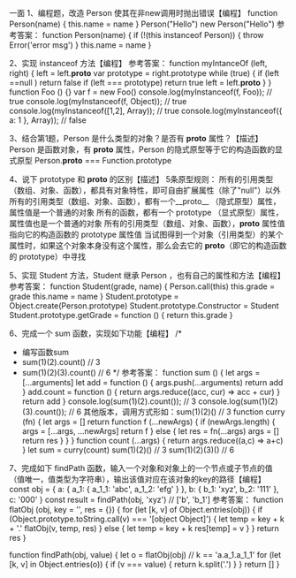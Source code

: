 一面
1、编程题，改造 Person 使其在非new调用时抛出错误【编程】
function Person(name) {
    this.name = name
}
Person("Hello")
new Person("Hello")
参考答案：
function Person(name) {
    if (!(this instanceof Person)) {
        throw Error('error msg')
    }
    this.name = name
}

2、实现 instanceof 方法【编程】
参考答案：
function myIntanceOf (left, right) {
    left = left.__proto__
    var prototype = right.prototype
    while (true) {
        if (left ==null ) return false
        if (left === prototype) return true
        left = left.__proto__
    }
}
function Foo () {}
var f = new Foo()
console.log(myInstanceof(f, Foo)); // true
console.log(myInstanceof(f, Object)); // true
console.log(myInstanceof([1,2], Array)); // true
console.log(myInstanceof({ a: 1 }, Array)); // false

3、结合第1题，Person 是什么类型的对象？是否有 __proto__ 属性？【描述】
Person 是函数对象，有 __proto__ 属性，Person 的隐式原型等于它的构造函数的显式原型
Person.__proto__ === Function.prototype

4、说下 prototype 和 __proto__ 的区别【描述】
5条原型规则：
所有的引用类型（数组、对象、函数），都具有对象特性，即可自由扩展属性（除了"null"）以外
所有的引用类型（数组、对象、函数），都有一个__proto__ （隐式原型）属性，属性值是一个普通的对象
所有的函数，都有一个 prototype （显式原型）属性，属性值也是一个普通的对象
所有的引用类型（数组、对象、函数），__proto__ 属性值指向它的构造函数的 prototype 属性值
当试图得到一个对象（引用类型）的某个属性时，如果这个对象本身没有这个属性，那么会去它的 __proto__（即它的构造函数的 prototype）中寻找

5、实现 Student 方法，Student 继承 Person ，也有自己的属性和方法【编程】
参考答案：
function Student(grade, name) {
    Person.call(this)
    this.grade = grade
    this.name = name
}
Student.prototype = Object.create(Person.prototype)
Student.prototype.Constructor = Student
Student.prototype.getGrade = function () {
    return this.grade
}

6、完成一个 sum 函数，实现如下功能【编程】
/*
* 编写函数sum
* sum(1)(2).count() // 3
* sum(1)(2)(3).count() // 6
*/
参考答案：
function sum () {
    let args = [...arguments]
    let add = function () {
        args.push(...arguments)
        return add
    }
    add.count = function () {
        return args.reduce((acc, cur) => acc + cur)
    }
    return add
}
console.log(sum(1)(2).count()); // 3
console.log(sum(1)(2)(3).count()); // 6
其他版本，调用方式形如：sum(1)(2)() // 3
function curry (fn) {
    let args = []
    return function f (...newArgs) {
        if (newArgs.length) {
            args = [...args, ...newArgs]
            return f
        } else {
            let res = fn(...args)
            args = []
            return res
        }
    }
}
function count (...args) {
    return args.reduce((a,c) => a+c)
}
let sum = curry(count)
sum(1)(2)() // 3
sum(1)(2)(3)() // 6

7、完成如下 findPath 函数，输入一个对象和对象上的一个节点或子节点的值（值唯一，值类型为字符串），输出该值对应在该对象的key的路径【编程】
const obj = {
    a: {
        a_1: {
            a_1_1: 'abc',
            a_1_2: 'efg'
        }
    },
    b: {
        b_1: 'xyz',
        b_2: '111'
    },
    c: '000'
}
const result = findPath(obj, 'xyz') // ['b', 'b_1']
参考答案：
function flatObj (obj, key = '', res = {}) {
    for (let [k, v] of Object.entries(obj)) {
        if (Object.prototype.toString.call(v) === '[object Object]') {
            let temp = key + k + '.'
            flatObj(v, temp, res)
        } else {
            let temp = key + k
            res[temp] = v
        }
    }
    return res
}

function findPath(obj, value) {
    let o = flatObj(obj)
    // k == 'a.a_1.a_1_1'
    for (let [k, v] in Object.entries(o)) {
        if (v === value) {
            return k.split('.')
        }
    }
    return []
}
